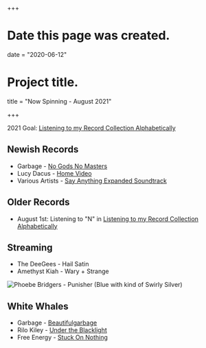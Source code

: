 +++
# Date this page was created.
date = "2020-06-12"

# Project title.
title = "Now Spinning - August 2021"

+++

2021 Goal:  [Listening to my Record Collection Alphabetically](https://paulcutler.org/posts/2021/02/listening-to-my-record-collection-alphabetically/)

## Newish Records
* Garbage - [No Gods No Masters](https://www.discogs.com/Garbage-No-Gods-No-Masters/release/19088941)
* Lucy Dacus - [Home Video](https://www.discogs.com/Lucy-Dacus-Home-Video/release/19224151)
* Various Artists - [Say Anything Expanded Soundtrack](https://www.discogs.com/Various-Say-Anything-Expanded-Motion-Picture-Soundtrack/release/18978094)

## Older Records
* August 1st: Listening to "N" in [Listening to my Record Collection Alphabetically](https://paulcutler.org/posts/2021/02/listening-to-my-record-collection-alphabetically/)

## Streaming
* The DeeGees - Hail Satin
* Amethyst Kiah - Wary + Strange




![Phoebe Bridgers - Punisher (Blue with kind of Swirly Silver)](/img/punisher.jpg)

## White Whales
* Garbage - [Beautifulgarbage](https://www.discogs.com/Garbage-Beautifulgarbage/release/6193359)
* Rilo Kiley - [Under the Blacklight](https://www.discogs.com/Rilo-Kiley-Under-The-Blacklight/release/3077280)
* Free Energy - [Stuck On Nothing](https://www.discogs.com/Free-Energy-Stuck-On-Nothing/release/2260616)



